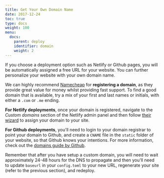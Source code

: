 ```yaml
---
title: Get Your Own Domain Name
date: 2017-12-24
toc: true
type: docs
weight: 100
menu:
  docs:
    parent: deploy
    identifier: domain
    weight: 2
---
```


If you choose a deployment option such as Netlify or Github pages, you will be automatically assigned a free URL for your website. You can further personalize your website with your own domain name.

We can highly recommend [Namecheap](https://affiliate.namecheap.com/?affId=105828) for **registering a domain**, as they provide great value for money whilst providing fast support. To find a good domain that is available, try a mix of your first and last names or initials, with either a `.com` or `.me` ending.

**For Netlify deployments**, once your domain is registered, navigate to the *Custom domains* section of the Netlify admin panel and then follow [their wizard](https://www.netlify.com/docs/custom-domains/#assigning-a-custom-domain) to assign your domain to your site.

**For Github deployments**, you'll need to login to your domain registrar to point your domain to Github, and create a `CNAME` file in the `static` folder of your website, so that Github knows your intentions. For more information, check out the [domains guide by Github](https://help.github.com/articles/setting-up-a-custom-domain-with-github-pages/).

Remember that after you have setup a custom domain, you will need to wait approximately 24-48 hours for the DNS to propagate and then you'll need to update `baseurl` in your `config.toml` to your new URL, regenerate your site (refer to the previous section), and redeploy.
